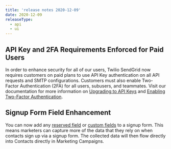 ```yaml
---
title: 'release notes 2020-12-09'
date: 2020-12-09
releaseType:
  - api
  - ui
---
```


## API Key and 2FA Requirements Enforced for Paid Users

In order to enhance security for all of our users, Twilio SendGrid now requires customers on paid plans to use API Key authentication on all API requests and SMTP configurations. Customers must also enable Two-Factor Authentication (2FA) for all users, subusers, and teammates. Visit our documentation for more information on [Upgrading to API Keys]({{root_url}}/for-developers/sending-email/upgrade-your-authentication-method-to-api-keys/) and [Enabling Two-Factor Authentication]({{root_url}}/ui/account-and-settings/two-factor-authentication/).

## Signup Form Field Enhancement 

You can now add any [reserved field]({{root_url}}/ui/managing-contacts/custom-fields/#reserved-fields) or [custom fields]({{root_url}}/ui/managing-contacts/custom-fields/) to a signup form. This means marketers can capture more of the data that they rely on when contacts sign up via a signup form. The collected data will then flow directly into Contacts directly in Marketing Campaigns. 
